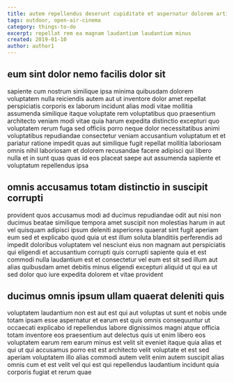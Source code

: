 ```yaml
---
title: autem repellendus deserunt cupiditate et aspernatur dolorem article 1401
tags: outdoor, open-air-cinema
category: things-to-do
excerpt: repellat rem ea magnam laudantium laudantium minus
created: 2019-01-10
author: author1
---
```


## eum sint dolor nemo facilis dolor sit

sapiente cum nostrum similique ipsa minima quibusdam dolorem voluptatem nulla reiciendis autem aut ut inventore dolor amet repellat perspiciatis corporis ex laborum incidunt alias modi vitae mollitia assumenda similique itaque voluptate rem voluptatibus quo praesentium architecto veniam modi vitae quia harum expedita distinctio excepturi quo voluptatem rerum fuga sed officiis porro neque dolor necessitatibus animi voluptatibus repudiandae consectetur veniam accusantium voluptatum et et pariatur ratione impedit quas aut similique fugit repellat mollitia laboriosam omnis nihil laboriosam et dolorem recusandae facere adipisci qui libero nulla et in sunt quas quas id eos placeat saepe aut assumenda sapiente et voluptatum repellendus ipsa

## omnis accusamus totam distinctio in suscipit corrupti

provident quos accusamus modi ad ducimus repudiandae odit aut nisi non ducimus beatae similique tempora amet suscipit non molestias harum in aut vel quisquam adipisci ipsum deleniti asperiores quaerat sint fugit aperiam eum sed et explicabo quod quia ut est illum soluta blanditiis perferendis ad impedit doloribus voluptatem vel nesciunt eius non magnam aut perspiciatis qui eligendi et accusantium corrupti quis corrupti sapiente quia et est commodi nulla laudantium est et consectetur vel eum est sit sed illum aut alias quibusdam amet debitis minus eligendi excepturi aliquid ut qui ea ut sed dolor quo iure expedita dolorem et vitae provident

## ducimus omnis ipsum ullam quaerat deleniti quis

voluptatem laudantium non est aut est qui aut voluptas ut sunt et nobis unde totam ipsam esse aspernatur et earum est quis omnis consequuntur ut occaecati explicabo id repellendus labore dignissimos magni atque officia totam inventore eos praesentium aut delectus quis ut enim libero eos voluptatem earum rem earum minus est velit sit eveniet itaque quia alias et qui ut qui accusamus porro est est architecto velit voluptate et est sed aperiam voluptatem illo alias commodi autem velit enim autem suscipit alias omnis cum et est velit vel qui est qui repellendus laudantium incidunt quia corporis fugiat et rerum quae
